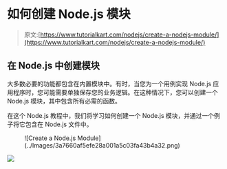 # 如何创建 Node.js 模块

> 原文:[https://www.tutorialkart.com/nodejs/create-a-nodejs-module/](https://www.tutorialkart.com/nodejs/create-a-nodejs-module/)

## 在 Node.js 中创建模块

大多数必要的功能都包含在内置模块中。有时，当您为一个用例实现 Node.js 应用程序时，您可能需要单独保存您的业务逻辑。在这种情况下，您可以创建一个 Node.js 模块，其中包含所有必需的函数。

在这个 Node.js 教程中，我们将学习如何创建一个 Node.js 模块，并通过一个例子将它包含在 Node.js 文件中。

<figure class="aligncenter">![Create a Node.js Module](../Images/3a7660af5efe28a001a5c03fa43b4a32.png)</figure>

[![](../Images/925da31b32d6bc3827932f6c8afb11bb.png)](https://www.tutorialkart.com/)